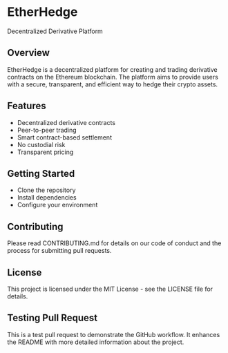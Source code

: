 # EtherHedge

Decentralized Derivative Platform

## Overview

EtherHedge is a decentralized platform for creating and trading derivative contracts on the Ethereum blockchain. The platform aims to provide users with a secure, transparent, and efficient way to hedge their crypto assets.

## Features

- Decentralized derivative contracts
- Peer-to-peer trading
- Smart contract-based settlement
- No custodial risk
- Transparent pricing

## Getting Started

- Clone the repository
- Install dependencies
- Configure your environment

## Contributing

Please read CONTRIBUTING.md for details on our code of conduct and the process for submitting pull requests.

## License

This project is licensed under the MIT License - see the LICENSE file for details.

## Testing Pull Request

This is a test pull request to demonstrate the GitHub workflow. It enhances the README with more detailed information about the project.
